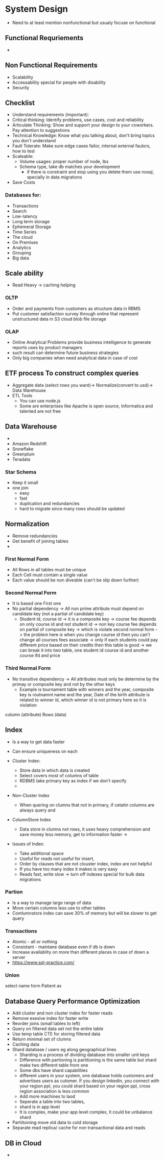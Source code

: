 # System Design
* Need to at least mention nonfunctional but usualy 
focuse on functional 

## Functional Requriements 
* 

## Non Functional Requirements 

* Scalability
* Accessability special for people with disability
* Security


## Checklist 
* Understand requirements (important):  
* Critical thinking: Identify problems, use cases, cost and reliability
* Articulate Thinking: Show and support your design to your coworkers. Pay attention to suggestions
* Technical Knowledge: Know what you talking about, don't bring topics you don't understand
* Fault Tolerate: Make sure edge cases failor, internal external faulors, how to test
* Scaleable: 
  * Volume usages: proper number of node, lbs
  * Schema type, take db matches your development
    * if there is constraint and stop using you delete them use nosql, specially in data migrations
* Save Costs


### Databases for:
* Transactions
* Search
* Low-latency
* Long term storage
* Ephemeral Storage
* Time Series 
* The cloud
* On Premises
* Analytics
* Grouping
* Big data 

## Scale ability
* Read Heavy -> caching helping


### OLTP
* Order and payments from customers as structure data in RBMS 
* Put customer satisfaction survey through online that represent unstructured data in S3 cloud blob file storage 

### OLAP
* Online Analytical Problems provide business intelligence to generate reports uses by product managers
* such result can determine future business strategies 
* Only big companies when need analytical data in case of cost

## ETF process To construct complex queries 

* Aggregate data (select rows you want)-> Normalize(convert to usd)-> Data Warehouse 
* ETL Tools
  * You can use node.js 
  * Some are enterprises like Apache is open source, Informatica and talented are not free

## Data Warehouse
* 
* Amazon Redshift
* Snowflake
* Greenplum 
* Teradata


### Star Schema
* Keep it small
* one join 
  * easy 
  * fast
  * duplication and redundancies
  * hard to migrate since many rows should be updated


## Normalization

* Remove redundancies
* Get benefit of joining tables
* 

### First Normal Form
* All Rows in all tables must be unique
* Each Cell must contain a single value
* Each value should be non divesble (can't be slip down further)

### Second Normal Form
* It is based one First one
* No partial dependency -> All non prime attribute must depend on candidate key (not a partial of candidate key)
  * Student id, course id -> it is a composite key -> course fee depends on only course id and not student id -> non key course fee depends on partial of composite key -> which is violate second normal form -> the problem here is when you change course id then you can't change all courses fees associate -> only if each students could pay different price based on their credits then this table is good -> we can break it into two table, one student id course id and another course ifd and price
  
### Third Normal Form
* No transitive dependency -> All attributes must only be determine by the primay or composite key and not by the other keys
  * Example is tournament table with winners and the year, composite key is routnamnt name and the year, Date of the birth attribute is related to winner id, which winner id is not primary here so it is violation


column (attribute) Rows (data)

## Index
* Is a way to get data faster 
* Can ensure uniqueness on each 
* Cluster Index:
  * Store data in which data is created 
  * Select covers most of columns of table
  * RDBMS take primary key as index if we don't specify
  * 

* Non-Cluster Index
  * When quering on clumns that not in primary, if cetatin columns are always query and 

* ColumnStore Index
  * Data store in clumns not rows, it uses heavy comprehension and save money less memory, get to information faster -> 

* Issues of Index:
  * Take additional space
  * Useful for reads not useful for insert, 
  * Order by clauses that are not clouster index, index are not helpful
  * If you have too many index it makes is very easy
  * Reads fast, write slow -> turn off indexes special for bulk data migrations

### Partion
* Is a way to manage large range of data
* Move certain columns less use to other tables
* Comlumnstore index can save 30% of memory but will be slower to get query

### Transactions
* Atomic - all or nothing
* Consistant - maintane database even if db is down
* Increase availablity on more than different places in case of down a server
* https://www.sql-practice.com/



### Union
select name form Patient as 


## Database Query Performance Optimization 

* Add cluster and non cluster index for faster reads
* Remove exesive index for faster write
* Reorder joins (small tables to left)
* Query on filtered data set not the entire table
* Use temp table CTE for storing  filtered data
* Return minimal set of clumns 
* Caching data
* Shard database / users eg along geographical lines
  * Sharding is a process of dividing database into smaller unit keys
  * Difference with partioning is partitioning is the same table but shard make two different table from one
  * Some dbs have shard capabilities
  * different users in your system, one database holds customers and advertises users as cutomer. If you design linkedin, you connect with your region ppl, you could shard based on your region ppl, cross region association is less common
  * Add more machines to laod 
  * Seperate a table into two tables, 
  * shard is in app level
  * It is complex, make your app level complex, it could be unbalance shard 
* Partiitoining move old data to cold storage
* Separate read replica/ cache for non transactional data and reads


## DB in Cloud
* 